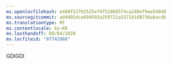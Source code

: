 ```yaml
---
ms.openlocfilehash: e480f53702525ef9f51868574ca248ef9ee54948
ms.sourcegitcommit: ad4d92dce894592a259721a1571b1d8736abacdb
ms.translationtype: MT
ms.contentlocale: ko-KR
ms.lasthandoff: 08/04/2020
ms.locfileid: "87742988"
---
```

<span data-ttu-id="588fa-101">GDI</span><span class="sxs-lookup"><span data-stu-id="588fa-101">GDI</span></span>
